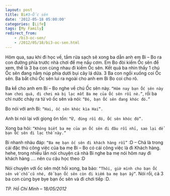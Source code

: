 ```yaml
---
layout: post
title: Bi#3–Ốc sên
date: '2012-05-18 05:00:00'
categories: [Life]
tags: [My Family]
redirect_from: 
    - /bi3-oc-sen/
    - /2012/05/18/bi3-oc-sen.html
---
```


Hôm qua, sau khi đi học về, tắm rửa sạch sẽ xong ba dẫn anh em Bi – Bo ra con đường phía trước nhà chơi để mẹ nấu cơm. Em Bo đòi kiếm Ốc sên để xem, thế là 3 ba con cùng nhau đi kiếm Ốc sên. Kết quả ba nhìn thấy 1 chú Ốc sên đang nằm núp phía dưới bụi cây lá dứa. 3 Ba con ngồi xuống coi Ốc sên. Ba bắt chú Ốc sên lui ra ngoài cho anh em Bi Bo coi cho rõ.

Ba kể cho anh em Bi – Bo nghe về chú Ốc sên này. `“Hôm nay bạn Ốc sên này ham chơi quá, đi chơi mà bị lạc mất Ba mẹ của Ốc sên rồi nè.”`, rồi ba chỉ nước chảy ra từ vỏ ốc sên và nói: `“Đó, bạn Ốc sên đang khóc đó.”`

Bo nói với anh Bi: `“Hai, ốc sên khóc kìa Hai”.`

Anh bi nói lại với giọng ôn tồn: `“Ừ, đúng rồi đó, Ốc sên khóc đó”.`

Xong ba hỏi: `“Không biết ba mẹ của ạn Ốc sên đi đâu rồi nhỉ, sao lại để bạn Ốc sên đi lạc thế này.”`

Bi nhanh nhảu đáp: `“Ba mẹ bạn ốc sên đi khách hàng rồi”` :D
– Chả là trong cái đặc thù công việc của ba mẹ Bi – Bo có cái công việc là đi Khách hàng. hehe, trong nhiều lần nói chuyện cả nhà Bi nghe ba mẹ nói hôm nay đi khách hàng …. nên cu cậu học theo :D

Nói chuyện với ốc sên một hồi xong, ba bảo: `“Thôi, giờ mình cho bạn Ốc sên về chỗ cũ nhé, để bạn Ốc sên còn đi kiếm ba mẹ bạn ấy”`. Nói rồi, cả 3 ba con cùng bye bye bạn ốc sên và đi chơi tiếp :D.

*TP. Hồ Chí Minh – 18/05/2012*